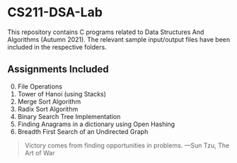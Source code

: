 # CS211-DSA-Lab

This repository contains C programs related to Data Structures And Algorithms (Autumn 2021).
The relevant sample input/output files have been included in the respective folders.

## Assignments Included
0. File Operations
1. Tower of Hanoi (using Stacks)
2. Merge Sort Algorithm
3. Radix Sort Algorithm
4. Binary Search Tree Implementation
5. Finding Anagrams in a dictionary using Open Hashing
6. Breadth First Search of an Undirected Graph


> Victory comes from finding opportunities in problems. —Sun Tzu, The Art of War
